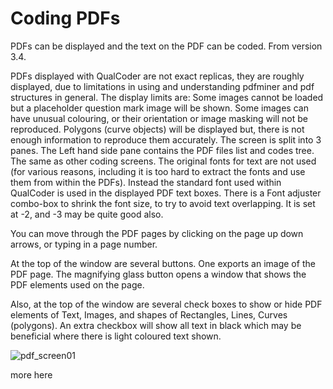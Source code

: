 # Coding PDFs

PDFs can be displayed and the text on the PDF can be coded. From version 3.4.

PDFs displayed with QualCoder are not exact replicas, they are roughly displayed, due to limitations in using and understanding pdfminer and pdf structures in general. The display limits are:
Some images cannot be loaded but a placeholder question mark image will be shown. Some images can have unusual colouring, or their orientation or image masking will not be reproduced. Polygons (curve objects) will be displayed but, there is not enough information to reproduce them accurately.
The screen is split into 3 panes. The Left hand side pane contains the PDF files list and codes tree. The same as other coding screens. The original fonts for text are not used (for various reasons, including it is too hard to extract the fonts and use them from within the PDFs). Instead the standard font used within QualCoder is used in the displayed PDF text boxes. There is a Font adjuster combo-box to shrink the font size, to try to avoid text overlapping. It is set at -2, and -3 may be quite good also.

You can move through the PDF pages by clicking on the page up down arrows, or typing in a page number.

At the top of the window are several buttons. One exports an image of the PDF page. The magnifying glass button opens a window that shows the PDF elements used on the page.

Also, at the top of the window are several check boxes to show or hide PDF elements of Text, Images, and shapes of Rectangles, Lines, Curves (polygons). An extra checkbox will show all text in black which may be beneficial where there is light coloured text shown.

![pdf_screen01](https://github.com/ccbogel/QualCoder/assets/5834638/33bb51f6-a67c-456b-94ae-46e3c833eaf9)

more here